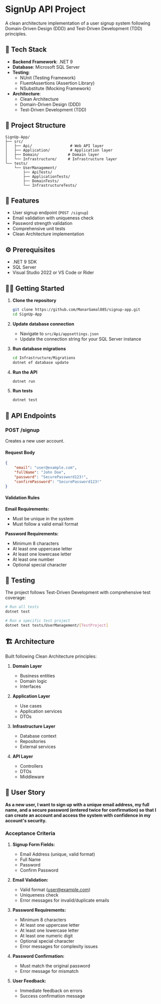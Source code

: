 # SignUp API Project

A clean architecture implementation of a user signup system following Domain-Driven Design (DDD) and Test-Driven Development (TDD) principles.

## 🚀 Tech Stack

- **Backend Framework**: .NET 9
- **Database**: Microsoft SQL Server
- **Testing**:
  - NUnit (Testing Framework)
  - FluentAssertions (Assertion Library)
  - NSubstitute (Mocking Framework)
- **Architecture**:
  - Clean Architecture
  - Domain-Driven Design (DDD)
  - Test-Driven Development (TDD)

## 📁 Project Structure

```
SignUp-App/
├── src/
│   ├── Api/                 # Web API layer
│   ├── Application/         # Application layer
│   ├── Domain/             # Domain layer
│   └── Infrastructure/     # Infrastructure layer
└── tests/
    └── UserManagement/
        ├── ApiTests/
        ├── ApplicationTests/
        ├── DomainTests/
        └── InfrastructureTests/
```

## 🎯 Features

- User signup endpoint (`POST /signup`)
- Email validation with uniqueness check
- Password strength validation
- Comprehensive unit tests
- Clean Architecture implementation

## ⚙️ Prerequisites

- .NET 9 SDK
- SQL Server
- Visual Studio 2022 or VS Code or Rider

## 🏃‍♂️ Getting Started

1. **Clone the repository**
   ```bash
   git clone https://github.com/ManarGamal885/signup-app.git
   cd SignUp-App
   ```

2. **Update database connection**
   - Navigate to `src/Api/appsettings.json`
   - Update the connection string for your SQL Server instance

3. **Run database migrations**
   ```bash
   cd Infrastructure/Migrations
   dotnet ef database update
   ```

4. **Run the API**
   ```bash
   dotnet run
   ```

5. **Run tests**
   ```bash
   dotnet test
   ```

## 🔗 API Endpoints

### POST /signup

Creates a new user account.

#### Request Body
```json
{
    "email": "user@example.com",
    "fullName": "John Doe",
    "password": "SecurePassword123!",
    "confirmPassword": "SecurePassword123!"
}
```

#### Validation Rules

**Email Requirements:**
- Must be unique in the system
- Must follow a valid email format

**Password Requirements:**
- Minimum 8 characters
- At least one uppercase letter
- At least one lowercase letter
- At least one number
- Optional special character

## 🧪 Testing

The project follows Test-Driven Development with comprehensive test coverage:

```bash
# Run all tests
dotnet test

# Run a specific test project
dotnet test tests/UserManagement/[TestProject]
```

## 🏗️ Architecture

Built following Clean Architecture principles:

1. **Domain Layer**
   - Business entities
   - Domain logic
   - Interfaces

2. **Application Layer**
   - Use cases
   - Application services
   - DTOs

3. **Infrastructure Layer**
   - Database context
   - Repositories
   - External services

4. **API Layer**
   - Controllers
   - DTOs
   - Middleware

## 📖 User Story

**As a new user, I want to sign up with a unique email address, my full name, and a secure password (entered twice for confirmation) so that I can create an account and access the system with confidence in my account's security.**

### Acceptance Criteria

1. **Signup Form Fields:**
   - Email Address (unique, valid format)
   - Full Name
   - Password
   - Confirm Password

2. **Email Validation:**
   - Valid format (user@example.com)
   - Uniqueness check
   - Error messages for invalid/duplicate emails

3. **Password Requirements:**
   - Minimum 8 characters
   - At least one uppercase letter
   - At least one lowercase letter
   - At least one numeric digit
   - Optional special character
   - Error messages for complexity issues

4. **Password Confirmation:**
   - Must match the original password
   - Error message for mismatch

5. **User Feedback:**
   - Immediate feedback on errors
   - Success confirmation message
